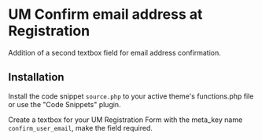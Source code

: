 # UM Confirm email address at Registration
Addition of a second textbox field for email address confirmation.
## Installation ##
Install the code snippet <code>source.php</code> to your active theme's functions.php file or use the "Code Snippets" plugin.

Create a textbox for your UM Registration Form with the meta_key name <code>confirm_user_email</code>, make the field required.
